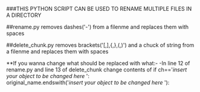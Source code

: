 ###THIS PYTHON SCRIPT CAN BE USED TO RENAME MULTIPLE FILES IN A DIRECTORY



##rename.py removes dashes('-') from a filenme and replaces them with spaces


##delete_chunk.py removes brackets('[,],{,},(,)') and a chuck of string from a filenme and replaces them with spaces


**If you wanna change what should be replaced with what:- 
	-In line 12 of rename.py and line 13 of delete_chunk change contents of 
		if ch=='_insert your object to be changed here_ ':  
		original_name.endswith('_insert your object to be changed here_ '):
